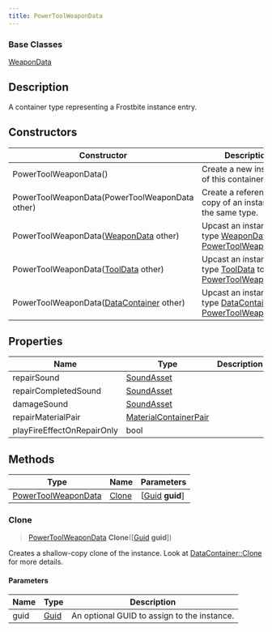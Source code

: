 ```yaml
---
title: PowerToolWeaponData
---
```

### Base Classes

[WeaponData](WeaponData)

## Description

A container type representing a Frostbite instance entry.

## Constructors

| Constructor                                                                    | Description                                                                                                                   |
| ------------------------------------------------------------------------------ | ----------------------------------------------------------------------------------------------------------------------------- |
| PowerToolWeaponData()                                                          | Create a new instance of this container type.                                                                                 |
| PowerToolWeaponData(PowerToolWeaponData other)                                 | Create a reference copy of an instance of the same type.                                                                      |
| PowerToolWeaponData([WeaponData](WeaponData) other)                            | Upcast an instance of type [WeaponData](WeaponData) to [PowerToolWeaponData](PowerToolWeaponData).                            |
| PowerToolWeaponData([ToolData](ToolData) other)                                | Upcast an instance of type [ToolData](ToolData) to [PowerToolWeaponData](PowerToolWeaponData).                                |
| PowerToolWeaponData([DataContainer](/vext/ref/shared/class/datacontainer) other) | Upcast an instance of type [DataContainer](/vext/ref/shared/class/datacontainer) to [PowerToolWeaponData](PowerToolWeaponData). |

## Properties

| Name                       | Type                                           | Description |
| -------------------------- | ---------------------------------------------- | ----------- |
| repairSound                | [SoundAsset](SoundAsset)                       |             |
| repairCompletedSound       | [SoundAsset](SoundAsset)                       |             |
| damageSound                | [SoundAsset](SoundAsset)                       |             |
| repairMaterialPair         | [MaterialContainerPair](MaterialContainerPair) |             |
| playFireEffectOnRepairOnly | bool                                           |             |

## Methods

| Type                                       | Name            | Parameters                                     |
| ------------------------------------------ | --------------- | ---------------------------------------------- |
| [PowerToolWeaponData](PowerToolWeaponData) | [Clone](#clone) | \[[Guid](/vext/ref/shared/class/guid) **guid**\] |

### Clone

> [PowerToolWeaponData](PowerToolWeaponData) **Clone**(\[[Guid](/vext/ref/shared/class/guid) **guid**\])

Creates a shallow-copy clone of the instance. Look at [DataContainer::Clone](/vext/ref/shared/class/datacontainer#clone) for more details.

#### Parameters

| Name | Type         | Description                                 |
| ---- | ------------ | ------------------------------------------- |
| guid | [Guid](Guid) | An optional GUID to assign to the instance. |
